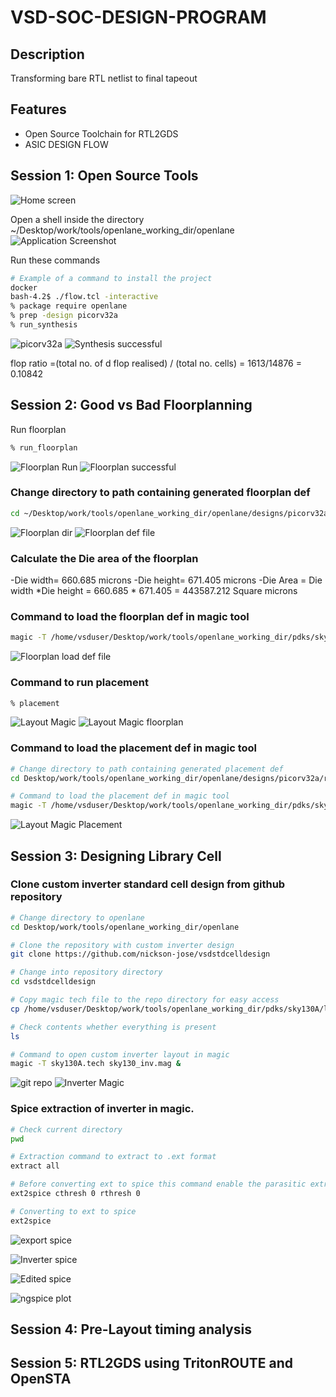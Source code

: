 
# VSD-SOC-DESIGN-PROGRAM

## Description
Transforming bare RTL netlist to final tapeout

## Features
- Open Source Toolchain for RTL2GDS
- ASIC DESIGN FLOW

## Session 1: Open Source Tools
![Home screen](assets/screen1.png)

Open a shell inside the directory  ~/Desktop/work/tools/openlane_working_dir/openlane
![Application Screenshot](assets/screen2.png)

Run these commands
```bash
# Example of a command to install the project
docker
bash-4.2$ ./flow.tcl -interactive
% package require openlane
% prep -design picorv32a
% run_synthesis
```

![picorv32a](assets/screen3.png)
![Synthesis successful](assets/screen4.png)


flop ratio =(total no. of d flop realised) / (total no. cells)
           = 1613/14876
           = 0.10842


## Session 2: Good vs Bad Floorplanning

Run floorplan
```bash
% run_floorplan
```
![Floorplan Run](assets/screen5.png)
![Floorplan successful](assets/screen6.png)


### Change directory to path containing generated floorplan def
```bash
cd ~/Desktop/work/tools/openlane_working_dir/openlane/designs/picorv32a/runs/04-10_15-44/tmp/floorplan
```
![Floorplan dir](assets/screen7.png)
![Floorplan def file](assets/screen8.png)

### Calculate the Die area of the floorplan
-Die width= 660.685 microns
-Die height= 671.405 microns 
-Die Area = Die width *Die height = 660.685 * 671.405 = 443587.212 Square microns

### Command to load the floorplan def in magic tool
```bash
magic -T /home/vsduser/Desktop/work/tools/openlane_working_dir/pdks/sky130A/libs.tech/magic/sky130A.tech lef read ../../tmp/merged.lef def read picorv32a.floorplan.def &
```
![Floorplan load def file](assets/screen9.png)

### Command to run placement
```bash
% placement
```
![Layout Magic](assets/screen10.png)
![Layout Magic floorplan](assets/screen11.png)

### Command to load the placement def in magic tool
```bash
# Change directory to path containing generated placement def
cd Desktop/work/tools/openlane_working_dir/openlane/designs/picorv32a/runs/17-03_12-06/results/placement/

# Command to load the placement def in magic tool
magic -T /home/vsduser/Desktop/work/tools/openlane_working_dir/pdks/sky130A/libs.tech/magic/sky130A.tech lef read ../../tmp/merged.lef def read picorv32a.placement.def &
```
![Layout Magic Placement](assets/screen12.png)


## Session 3: Designing Library Cell

### Clone custom inverter standard cell design from github repository
```bash
# Change directory to openlane
cd Desktop/work/tools/openlane_working_dir/openlane

# Clone the repository with custom inverter design
git clone https://github.com/nickson-jose/vsdstdcelldesign

# Change into repository directory
cd vsdstdcelldesign

# Copy magic tech file to the repo directory for easy access
cp /home/vsduser/Desktop/work/tools/openlane_working_dir/pdks/sky130A/libs.tech/magic/sky130A.tech .

# Check contents whether everything is present
ls

# Command to open custom inverter layout in magic
magic -T sky130A.tech sky130_inv.mag &
```
![git repo](assets/screen13.png)
![Inverter Magic](assets/screen14.png)

###  Spice extraction of inverter in magic.
```bash
# Check current directory
pwd

# Extraction command to extract to .ext format
extract all

# Before converting ext to spice this command enable the parasitic extraction also
ext2spice cthresh 0 rthresh 0

# Converting to ext to spice
ext2spice
```

![export spice](assets/screen15.png)

![Inverter spice](assets/screen16.png)

![Edited spice](assets/screen17.png)

![ngspice plot](assets/screen18.png)




## Session 4: Pre-Layout timing analysis
## Session 5: RTL2GDS using TritonROUTE and OpenSTA


